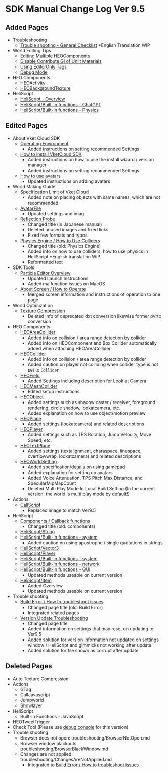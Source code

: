 # SDK Manual Change Log Ver 9.5

## Added Pages

- Troubleshooting
  - [Trouble shooting - General Checklist](https://vrhikky.github.io/VketCloudSDK_Documents/9.5/en/troubleshooting/GeneralChecklist.html) *English Translation WIP
- World Editing Tips
  - [Editing Multiple HEOComponents](https://vrhikky.github.io/VketCloudSDK_Documents/9.5/en/WorldEditingTips/MultiSelect_HEOComponents.html)
  - [Disable Contribute GI of Unlit Materials](https://vrhikky.github.io/VketCloudSDK_Documents/9.5/en/WorldEditingTips/DisableContributeGITool.html)
  - [Using EditorOnly Tags](https://vrhikky.github.io/VketCloudSDK_Documents/9.5/en/WorldEditingTips/EditorOnlyTag.html)
  - [Debug Mode](https://vrhikky.github.io/VketCloudSDK_Documents/9.5/en/WorldEditingTips/DebugMode.html)
- HEO Components
  - [HEOActivity](https://vrhikky.github.io/VketCloudSDK_Documents/9.5/en/HEOComponents/HEOActivity.html)
  - [HEOBackgroundTexture](https://vrhikky.github.io/VketCloudSDK_Documents/9.5/en/HEOComponents/HEOBackgroundTexture.html)
- HeliScript
  - [HeliScript - Overview](https://vrhikky.github.io/VketCloudSDK_Documents/9.5/en/hs/hs_overview.html)
  - [HeliScript/Built-in functions - ChatGPT](https://vrhikky.github.io/VketCloudSDK_Documents/9.5/en/hs/hs_system_chatgpt.html)
  - [HeliScript/Built-in functions - Physics](https://vrhikky.github.io/VketCloudSDK_Documents/9.5/en/hs/hs_system_physics.html)

## Edited Pages

- About Vket Cloud SDK
  - [Operating Environment](https://vrhikky.github.io/VketCloudSDK_Documents/9.5/en/AboutVketCloudSDK/OperatingEnvironment.html)
    - Added instructions on setting recommended Settings
  - [How to install VketCloud SDK](https://vrhikky.github.io/VketCloudSDK_Documents/9.5/en/AboutVketCloudSDK/SetupSDK_external.html)
    - Added instructions on how to use the install wizard / version manager
    - Added instructions on setting recommended Settings
  - [How to use avatars](https://vrhikky.github.io/VketCloudSDK_Documents/9.5/en/AboutVketCloudSDK/SetupAvatar.html)
    - Updated instructions on adding avatars
- World Making Guide
  - [Specification Limit of Vket Cloud](https://vrhikky.github.io/VketCloudSDK_Documents/9.5/en/WorldMakingGuide/UnityGuidelines.html)
    - Added note on placing objects with same names, which are not recommended
  - [AvatarFile](https://vrhikky.github.io/VketCloudSDK_Documents/9.5/en/WorldMakingGuide/AvatarFile.html)
    - Updated settings and imag
  - [Reflection Probe](https://vrhikky.github.io/VketCloudSDK_Documents/9.5/en/WorldMakingGuide/ReflectionProbe.html)
    - Changed title (in Japanese manual)
    - Deleted unused images and fixed links
    - Fixed few formats and typos
  - [Physics Engine / How to Use Colliders](https://vrhikky.github.io/VketCloudSDK_Documents/9.5/en/WorldMakingGuide/PhysicsEngine.html)
    - Changed title (old: Physics Engine)
    - Added info on how to use colliders, how to use physics in HeliScript *English translation WIP
    - Reformatted text
- SDK Tools
  - [Particle Editor Overview](https://vrhikky.github.io/VketCloudSDK_Documents/9.5/en/particleeditor/pe_about_particleeditor.html)
    - Updated Launch Instructions
    - Added malfunction issues on MacOS
  - [About Screen / How to Operate](https://vrhikky.github.io/VketCloudSDK_Documents/9.5/en/particleeditor/pe_about_screen.html)
    - Merged screen information and instructions of operation to one page
- World Optimization
  - [Texture Compression](https://vrhikky.github.io/VketCloudSDK_Documents/9.5/en/heoexporter/he_TextureCompression.html)
    - Deleted info of deprecated dxt conversion likewise former pvrtc conversion
- HEO Components
  - [HEOAreaCollider](https://vrhikky.github.io/VketCloudSDK_Documents/9.5/en/HEOComponents/HEOAreacollider.html)
    - Added info on collision / area range detection by collider
    - Added info on HEOComponent and Box Collider automatically added when attaching HEOAreaCollider
  - [HEOCollider](https://vrhikky.github.io/VketCloudSDK_Documents/9.5/en/HEOComponents/HEOCollider.html)
    - Added info on collision / area range detection by collider
    - Added caution on player not colliding when collider type is not set to `Collider`
  - [HEOField](https://vrhikky.github.io/VketCloudSDK_Documents/9.5/en/HEOComponents/HEOField.html)
    - Added Settings including description for Look at Camera
  - [HEOMeshCollider](https://vrhikky.github.io/VketCloudSDK_Documents/9.5/en/HEOComponents/HEOMeshCollider.html)
    - Edited setup instructions
  - [HEOObject](https://vrhikky.github.io/VketCloudSDK_Documents/9.5/en/HEOComponents/HEOObject.html)
    - Added settings such as shadow caster / receiver, foreground rendering, circle shadow, lookatcamera, etc.
    - Added explanation on how to use object/motion preview
  - [HEOPlane](https://vrhikky.github.io/VketCloudSDK_Documents/9.5/en/HEOComponents/HEOPlane.html)
    - Added settings (lookatcamera) and related descriptions
  - [HEOPlayer](https://vrhikky.github.io/VketCloudSDK_Documents/9.5/en/HEOComponents/HEOPlayer.html)
    - Added settings such as TPS Rotation, Jump Velocity, Move Speed, etc.
  - [HEOTextPlane](https://vrhikky.github.io/VketCloudSDK_Documents/9.5/en/HEOComponents/HEOTextPlane.html)
    - Added settings (textalignment, charaspace, linespace, overflowwrap, lookatcamera) and related descriptions
  - [HEOWorldSetting](https://vrhikky.github.io/VketCloudSDK_Documents/9.5/en/HEOComponents/HEOWorldSetting.html)
    - Added specification/details on using gamepad
    - Added explanation for setting up avatars
    - Added Voice Attenuation, TPS Pitch Max Distance, and SpecularMipMapCount
    - Deleted Multi Play Mode In Local Build Setting (In the current version, the world is multi play mode by default!)
- Actions
  - [CallScript](https://vrhikky.github.io/VketCloudSDK_Documents/9.5/en/Actions/Programmatic/CallScript.html)
    - Replaced image to match Ver9.5
- HeliScript
  - [Components / Callback functions](https://vrhikky.github.io/VketCloudSDK_Documents/9.5/en/hs/hs_component.html)
    - Changed title (old: components)
  - [HeliScript/String](https://vrhikky.github.io/VketCloudSDK_Documents/9.5/en/hs/hs_string.html)
  - [HeliScript/Built-in functions - system](https://vrhikky.github.io/VketCloudSDK_Documents/9.5/en/hs/hs_system_function.html)
    - Added caution on using apostrophe / single quotations in strings
  - [HeliScript/Vector3](https://vrhikky.github.io/VketCloudSDK_Documents/9.5/en/hs/hs_struct_vector3.html)
  - [HeliScript/Player](https://vrhikky.github.io/VketCloudSDK_Documents/9.5/en/hs/hs_class_player.html)
  - [HeliScript/Built-in functions - system](https://vrhikky.github.io/VketCloudSDK_Documents/9.5/en/hs/hs_system_function.html)
  - [HeliScript/Built-in functions - network](https://vrhikky.github.io/VketCloudSDK_Documents/9.5/en/hs/hs_system_function_net.html)
  - [HeliScript/Built-in functions - GUI](https://vrhikky.github.io/VketCloudSDK_Documents/9.5/en/hs/hs_system_function_gui.html)
    - Updated methods useable on current version
  - [HeliScript/Item](https://vrhikky.github.io/VketCloudSDK_Documents/9.5/en/hs/hs_class_item.html)
    - Added Overview
    - Updated methods useable on current version
- Trouble shooting
  - [Build Error / How to troubleshoot issues](https://vrhikky.github.io/VketCloudSDK_Documents/9.5/en/troubleshooting/BuildError.html)
    - Changed page title (old: Build Error)
    - Integrated related pages
  - [Version Update Troubleshooting](https://vrhikky.github.io/VketCloudSDK_Documents/9.5/en/troubleshooting/VersionUpdateTroubleshooting.html)
    - Changed page title
    - Added information on settings that may reset on updating to Ver9.5
    - Added solution for version information not updated on settings window / HeliScript and gimmicks not working after update
    - Added solution for file shown as corrupt after update

## Deleted Pages

- Auto Texture Compression
- Actions
  - GTag
  - CallJavascript
  - Jumpworld
  - Showlayer
- HeliScript
  - Built-in Functions - JavaScript
- HEOTweetTrigger
- Check Tool (Please use [debug console](https://vrhikky.github.io/VketCloudSDK_Documents/9.5/en/debugconsole/debugconsole.html) for this version)
- Trouble shooting
  - Browser does not open: troubleshooting/BrowserNotOpen.md
  - Browser window blackouts: troubleshooting/BrowserBlackWindow.md
  - Changes are not applied: troubleshooting/ChangesAreNotApplied.md
    - Integrated to [Build Error / How to troubleshoot issues](https://vrhikky.github.io/VketCloudSDK_Documents/9.5/en/troubleshooting/BuildError.html)
